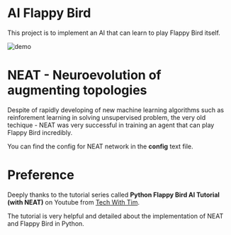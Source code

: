 # AI Flappy Bird
This project is to implement an AI that can learn to play Flappy Bird itself.

![demo](demo.gif)

# NEAT - Neuroevolution of augmenting topologies

Despite of rapidly developing of new machine learning algorithms such as reinforement learning in solving unsupervised problem, the very old techique - NEAT was very successful in training an agent that can play Flappy Bird incredibly. 

You can find the config for NEAT network in the **config** text file. 

# Preference

Deeply thanks to the tutorial series called **Python Flappy Bird AI Tutorial (with NEAT)** on Youtube from [Tech With Tim](https://www.youtube.com/watch?v=MMxFDaIOHsE&list=PLzMcBGfZo4-lwGZWXz5Qgta_YNX3_vLS2). 

The tutorial is very helpful and detailed about the implementation of NEAT and Flappy Bird in Python. 